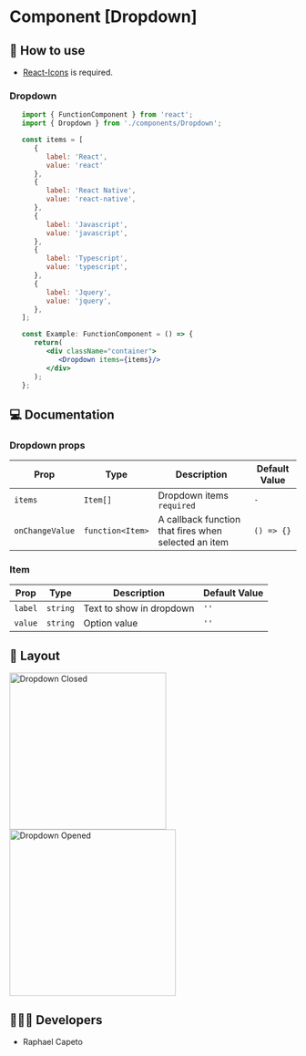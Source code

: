 # Component [Dropdown]


## 🚀 How to use

 - [React-Icons](https://react-icons.github.io/react-icons/) is required.

### Dropdown
```jsx
   import { FunctionComponent } from 'react';
   import { Dropdown } from './components/Dropdown';

   const items = [
      {
         label: 'React',
         value: 'react'
      },
      {
         label: 'React Native',
         value: 'react-native',
      },
      {
         label: 'Javascript',
         value: 'javascript',
      },
      {
         label: 'Typescript',
         value: 'typescript',
      },
      {
         label: 'Jquery',
         value: 'jquery',
      },
   ];

   const Example: FunctionComponent = () => {
      return(
         <div className="container">
            <Dropdown items={items}/>
         </div>
      );
   };

```

## 💻 Documentation

### Dropdown props

| Prop | Type | Description                                                                                                                                         | Default Value |
| --------- | -------- | ------------------------------------------------------------------------------------------------------------------------------------------------------- | ----------------- |
| `items`  | `Item[]` | Dropdown items `required`| `-` |
| `onChangeValue`  | `function<Item>` | A callback function that fires when selected an item  | `() => {}` |

### Item

| Prop | Type | Description                                                                                                                                         | Default Value |
| --------- | -------- | ------------------------------------------------------------------------------------------------------------------------------------------------------- | ----------------- |
| `label`  | `string` | Text to show in dropdown | `''` |
| `value`  | `string` | Option value | `''` |

## 🔖 Layout

<p align="left"> 
 <img width="275" alt="Dropdown Closed" src="https://user-images.githubusercontent.com/61842405/154832037-6071f87d-a3f0-4507-9cb9-bc8108b40561.png">
<img width="292" alt="Dropdown Opened" src="https://user-images.githubusercontent.com/61842405/154832044-ed2b6c65-c498-4888-a4e0-094da7172457.png">

</p>

## 👨🏻‍💻 Developers
- Raphael Capeto


